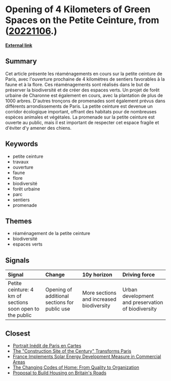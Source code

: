 # __Opening of 4 Kilometers of Green Spaces on the Petite Ceinture__, from ([20221106](https://kghosh.substack.com/p/20221106).)

__[External link](https://www.paris.fr/pages/la-petite-ceinture-et-ses-promenades-ecologiques-7855?utm_source=substack&utm_medium=email)__



## Summary

Cet article présente les réaménagements en cours sur la petite ceinture de Paris, avec l'ouverture prochaine de 4 kilomètres de sentiers favorables à la faune et à la flore. Ces réaménagements sont réalisés dans le but de préserver la biodiversité et de créer des espaces verts. Un projet de forêt urbaine de Charonne est également en cours, avec la plantation de plus de 1000 arbres. D'autres tronçons de promenades sont également prévus dans différents arrondissements de Paris. La petite ceinture est devenue un corridor écologique important, offrant des habitats pour de nombreuses espèces animales et végétales. La promenade sur la petite ceinture est ouverte au public, mais il est important de respecter cet espace fragile et d'éviter d'y amener des chiens.

## Keywords

* petite ceinture
* travaux
* ouverture
* faune
* flore
* biodiversité
* forêt urbaine
* parc
* sentiers
* promenade

## Themes

* réaménagement de la petite ceinture
* biodiversité
* espaces verts

## Signals

| Signal                                                    | Change                                        | 10y horizon                              | Driving force                                      |
|:----------------------------------------------------------|:----------------------------------------------|:-----------------------------------------|:---------------------------------------------------|
| Petite ceinture: 4 km of sections soon open to the public | Opening of additional sections for public use | More sections and increased biodiversity | Urban development and preservation of biodiversity |

## Closest

* [Portrait Inédit de Paris en Cartes](dc93da305cbda6d9f19e672a1b581b3a)
* [The "Construction Site of the Century" Transforms Paris](cdcd98514503f0533cbcac6c367b5a0e)
* [France Implements Solar Energy Development Measure in Commercial Areas](a162b36d09b081d7de751a64db66fb63)
* [The Changing Codes of Home: From Quality to Organization](a9f264ee6e3332ece01b15847d55b5cf)
* [Proposal to Build Housing on Britain's Roads](ded1777047211d0d3ff73ccb83141baa)